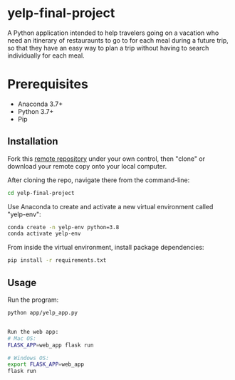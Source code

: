 # yelp-final-project

A Python application intended to help travelers going on a vacation who need an itinerary of restauraunts to go to for each meal during a future trip, so that they have an easy way to plan a trip without having to search individually for each meal.

# Prerequisites

  + Anaconda 3.7+
  + Python 3.7+
  + Pip

## Installation

Fork this [remote repository](http://github.com/bz150/yelp-final-project) under your own control, then "clone" or download your remote copy onto your local computer.

After cloning the repo, navigate there from the command-line:

```sh
cd yelp-final-project
```

Use Anaconda to create and activate a new virtual environment called "yelp-env":

```sh
conda create -n yelp-env python=3.8
conda activate yelp-env
```

From inside the virtual environment, install package dependencies:

```sh
pip install -r requirements.txt
```

## Usage 

Run the program: 
```sh
python app/yelp_app.py


Run the web app:
# Mac OS: 
FLASK_APP=web_app flask run

# Windows OS: 
export FLASK_APP=web_app 
flask run
```

